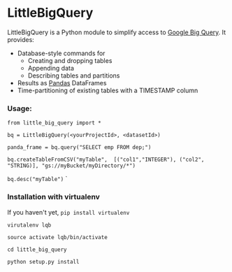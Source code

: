 # LittleBigQuery

LittleBigQuery is a Python module to simplify access to [Google Big Query](bigquery.cloud.google.com).  It provides:

  - Database-style commands for
    - Creating and dropping tables
    - Appending data
    - Describing tables and partitions
  - Results as [Pandas](pandas.pydata.org) DataFrames
  - Time-partitioning of existing tables with a TIMESTAMP column

### Usage:

`from little_big_query import *`

`bq = LittleBigQuery(<yourProjectId>, <datasetId>)`

`panda_frame = bq.query("SELECT emp FROM dep;")`

`bq.createTableFromCSV("myTable", 
    [("col1","INTEGER"), ("col2", "STRING)],
    "gs://myBucket/myDirectory/*")`

`bq.desc("myTable")`
`

### Installation with virtualenv
If you haven't yet, `pip install virtualenv`

`virutalenv lqb`

`source activate lqb/bin/activate`

`cd little_big_query`

`python setup.py install`